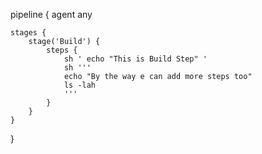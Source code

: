 pipeline {
    agent any

    stages {
        stage('Build') {
            steps {
                sh ' echo "This is Build Step" '
                sh '''
                echo "By the way e can add more steps too"
                ls -lah
                '''
            }
        }
    }
}
